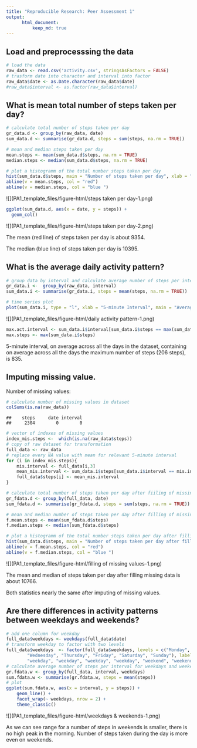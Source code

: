 ```yaml
---
title: "Reproducible Research: Peer Assessment 1"
output: 
      html_document:
          keep_md: true 
---
```




## Load and preprocesssing the data



```r
# load the data
raw_data <- read.csv('activity.csv', stringsAsFactors = FALSE)
# trasform date into character and interval into factor
raw_data$date <- as.Date.character(raw_data$date)
#raw_data$interval <- as.factor(raw_data$interval)
```

## What is mean total number of steps taken per day?

```r
# calculate total number of steps taken per day
gr_data.d <- group_by(raw_data, date)
sum_data.d <- summarise(gr_data.d, steps = sum(steps, na.rm = TRUE))

# mean and median steps taken per day
mean.steps <- mean(sum_data.d$steps, na.rm = TRUE)
median.steps <- median(sum_data.d$steps, na.rm = TRUE)

# plot a histogramm of the total number steps taken per day
hist(sum_data.d$steps, main = "Number of steps taken per day", xlab = "Steps")
abline(v = mean.steps, col = "red")
abline(v = median.steps, col = "blue ")
```

![](PA1_template_files/figure-html/steps taken per day-1.png)<!-- -->

```r
ggplot(sum_data.d, aes(x = date, y = steps)) +
  geom_col()
```

![](PA1_template_files/figure-html/steps taken per day-2.png)<!-- -->

The mean (red line) of steps taken per day is about 9354.

The median (blue line) of steps taken per day is 10395.

## What is the average daily activity pattern?


```r
# group data by interval and calculate average number of steps per interval
gr_data.i <-  group_by(raw_data, interval)
sum_data.i <- summarise(gr_data.i, steps = mean(steps, na.rm = TRUE))

# time series plot 
plot(sum_data.i, type = "l", xlab = "5-minute Interval", main = "Average Daily Steps per 5-minute Interval")
```

![](PA1_template_files/figure-html/daily activity pattern-1.png)<!-- -->

```r
max.act.interval <- sum_data.i$interval[sum_data.i$steps == max(sum_data.i$steps)]
max.steps <- max(sum_data.i$steps)
```

5-minute interval, on average across all the days in the dataset, containing on average across all the days the maximum number of steps (206 steps), is 835. 

## Imputing missing value.
Number of missing values:

```r
# calculate number of missing values in dataset
colSums(is.na(raw_data))
```

```
##    steps     date interval 
##     2304        0        0
```


```r
# vector of indexes of missing values
index_mis.steps <-  which(is.na(raw_data$steps))
# copy of raw dataset for transformation
full_data <- raw_data
# replace every NA value with mean for relevant 5-minute interval
for (i in index_mis.steps){
    mis.interval <- full_data[i,3]
    mean_mis.interval <- sum_data.i$steps[sum_data.i$interval == mis.interval]
    full_data$steps[i] <- mean_mis.interval
}

# calculate total number of steps taken per day after fiiling of missing values
gr_fdata.d <- group_by(full_data, date)
sum_fdata.d <- summarise(gr_fdata.d, steps = sum(steps, na.rm = TRUE))

# mean and median number of steps taken per day after filling of missing values
f.mean.steps <- mean(sum_fdata.d$steps)
f.median.steps <- median(sum_fdata.d$steps)

# plot a histogramm of the total number steps taken per day after filling of missing values with lines showing mean and median
hist(sum_data.d$steps, main = "Number of steps taken per day after filling of missing values", xlab = "Steps")
abline(v = f.mean.steps, col = "red")
abline(v = f.median.steps, col = "blue ")
```

![](PA1_template_files/figure-html/filling of missing values-1.png)<!-- -->

The mean and median of steps taken per day after filling missing data is about 10766.

Both statistics nearly the same after imputing of missing values.

## Are there differences in activity patterns between weekdays and weekends?

```r
# add one column for weekday
full_data$weekdays <- weekdays(full_data$date) 
# transform weekday to factor with two levels
full_data$weekdays  <- factor(full_data$weekdays, levels = c("Monday", "Tuesday",
        "Wednesday", "Thursday", "Friday", "Saturday", "Sunday"), labels = c("weekday",
        "weekday", "weekday", "weekday", "weekday", "weekend", "weekend"))
# calculate average number of steps per interval for weekdays and weekends
gr.fdata.w <- group_by(full_data, interval, weekdays)
sum.fdata.w <- summarise(gr.fdata.w, steps = mean(steps))
# plot 
ggplot(sum.fdata.w, aes(x = interval, y = steps)) +
    geom_line() +
    facet_wrap(~ weekdays, nrow = 2) +
    theme_classic()
```

![](PA1_template_files/figure-html/weekdays & weekends-1.png)<!-- -->

As we can see range for a number of steps in weekends is smaller, there is no high peak in the morning. Number of steps taken during the day is more even on weekends.






